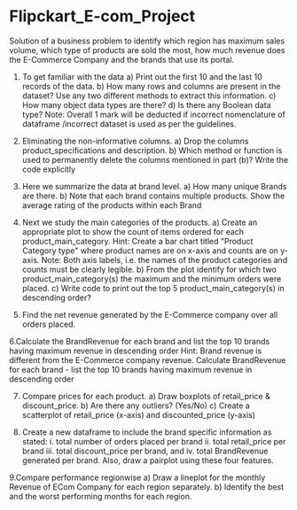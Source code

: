 # Flipckart_E-com_Project
Solution of a business problem to identify which region has maximum sales volume, which type of products are sold the most, how much revenue does the E-Commerce Company and the brands that use its portal.

1. To get familiar with the data
a) Print out the first 10 and the last 10 records of the data.
b) How many rows and columns are present in the dataset? Use any two different methods to extract this information.
c) How many object data types are there?
d) Is there any Boolean data type?
Note: Overall 1 mark will be deducted if incorrect nomenclature of dataframe /incorrect dataset is used as per the guidelines.

2. Eliminating the non-informative columns.
a) Drop the columns product_specifications and description.
b) Which method or function is used to permanently delete the columns mentioned in part (b)? 
Write the code explicitly

 3. Here we summarize the data at brand level.
a) How many unique Brands are there.
b) Note that each brand contains multiple products.
Show the average rating of the products within each Brand

4. Next we study the main categories of the products.
a) Create an appropriate plot to show the count of items ordered for each product_main_category.
Hint: Create a bar chart titled "Product Category type" where product names are on x-axis and counts are on y-axis. Note: Both axis labels, i.e. the names of the product categories and counts must be clearly legible.
b) From the plot identify for which two product_main_category(s) the maximum and the minimum orders were placed.
c) Write code to print out the top 5 product_main_category(s) in descending order?

5. Find the net revenue generated by the E-Commerce company over all orders placed.

6.Calculate the BrandRevenue for each brand and list the top 10 brands having maximum revenue in descending order
Hint: Brand revenue is different from the E-Commerce company revenue. Calculate BrandRevenue for each brand - list the top 10 brands having maximum revenue in descending order

 7. Compare prices for each product.
a) Draw boxplots of retail_price & discount_price.
b) Are there any outliers? (Yes/No)
c) Create a scatterplot of retail_price (x-axis) and discounted_price (y-axis) 

8. Create a new dataframe to include the brand specific information as stated: i. total number of orders placed per brand ii. total retail_price per brand iii. total discount_price per brand, and iv. total BrandRevenue generated per brand. Also, draw a pairplot using these four features. 

9.Compare performance regionwise
a) Draw a lineplot for the monthly Revenue of ECom Company for each region separately.
b) Identify the best and the worst performing months for each region.
